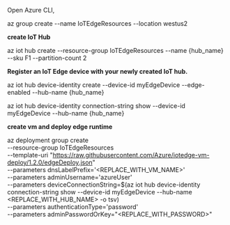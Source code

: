 Open Azure CLI,

az group create --name IoTEdgeResources --location westus2

**create IoT Hub**

az iot hub create --resource-group IoTEdgeResources --name {hub_name} --sku F1 --partition-count 2

**Register an IoT Edge device with your newly created IoT hub.**

az iot hub device-identity create --device-id myEdgeDevice --edge-enabled --hub-name {hub_name}

az iot hub device-identity connection-string show --device-id myEdgeDevice --hub-name {hub_name}

**create vm and deploy edge runtime**

az deployment group create \
--resource-group IoTEdgeResources \
--template-uri "https://raw.githubusercontent.com/Azure/iotedge-vm-deploy/1.2.0/edgeDeploy.json" \
--parameters dnsLabelPrefix='<REPLACE_WITH_VM_NAME>' \
--parameters adminUsername='azureUser' \
--parameters deviceConnectionString=$(az iot hub device-identity connection-string show --device-id myEdgeDevice --hub-name <REPLACE_WITH_HUB_NAME> -o tsv) \
--parameters authenticationType='password' \
--parameters adminPasswordOrKey="<REPLACE_WITH_PASSWORD>"

